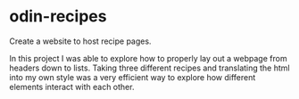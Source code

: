 # odin-recipes
Create a website to host recipe pages. 

In this project I was able to explore how to properly lay out a webpage from headers down to lists. 
Taking three different recipes and translating the html into my own style was a very efficient way to explore how 
different elements interact with each other.  
